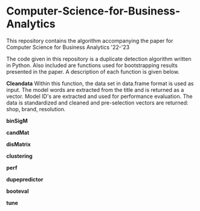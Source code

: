 # Computer-Science-for-Business-Analytics
This repository contains the algorithm accompanying the paper for Computer Science for Business Analytics '22-'23

The code given in this repository is a duplicate detection algorithm written in Python. Also included are functions used for bootstrapping results presented in the paper. A description of each function is given below.

**Cleandata**
Within this function, the data set in data.frame format is used as input. The model words are extracted from the title and is returned as a vector. Model ID's are extracted and used for performance evaluation. The data is standardized and cleaned and pre-selection vectors are returned: shop, brand, resolution.

**binSigM**


**candMat**


**disMatrix**


**clustering**


**perf**


**dupepredictor**


**booteval**


**tune**

